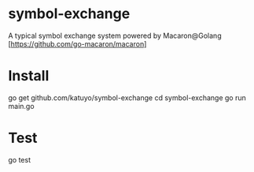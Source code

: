 # symbol-exchange
A typical symbol exchange system powered by Macaron@Golang [https://github.com/go-macaron/macaron]

# Install
go get github.com/katuyo/symbol-exchange
cd symbol-exchange
go run main.go

# Test
go test
